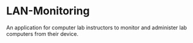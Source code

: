 # LAN-Monitoring
An application for computer lab instructors to monitor and administer lab computers from their device.
